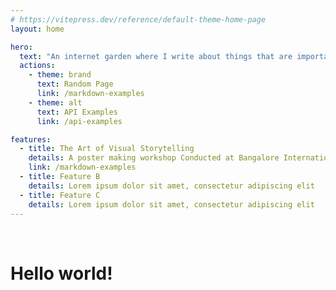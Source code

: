 ```yaml
---
# https://vitepress.dev/reference/default-theme-home-page
layout: home

hero:
  text: "An internet garden where I write about things that are important to me and belive must be shared with the world"
  actions:
    - theme: brand
      text: Random Page
      link: /markdown-examples
    - theme: alt
      text: API Examples
      link: /api-examples

features:
  - title: The Art of Visual Storytelling
    details: A poster making workshop Conducted at Bangalore International Center
    link: /markdown-examples
  - title: Feature B
    details: Lorem ipsum dolor sit amet, consectetur adipiscing elit
  - title: Feature C
    details: Lorem ipsum dolor sit amet, consectetur adipiscing elit
---
```

<br>
<h1 class="text-3xl font-bold underline">
    Hello world!
  </h1>
